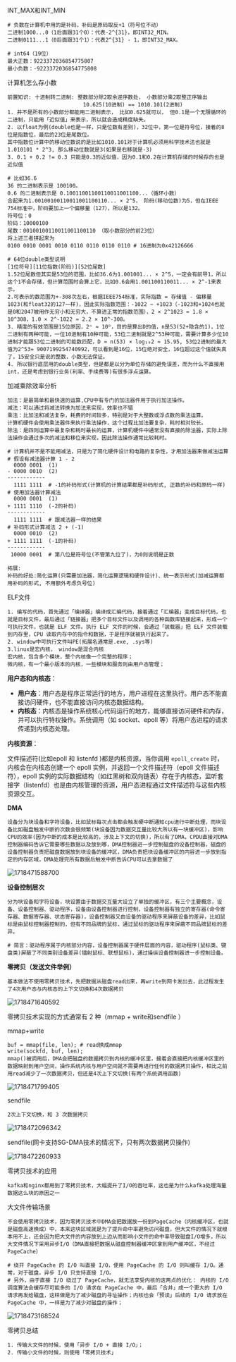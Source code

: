 INT_MAX和INT_MIN

``` shell
# 负数在计算机中用的是补码，补码是原码取反+1（符号位不动）
二进制1000...0（1后面跟31个0）：代表-2^{31}，即INT32_MIN。
二进制0111...1（0后面跟31个1）：代表2^{31} - 1，即INT32_MAX。

# int64（19位）
最大正数：9223372036854775807
最小负数：-9223372036854775808
```

计算机怎么存小数

```shell
前置知识: 十进制转二进制: 整数部分除2取余逆序数处， 小数部分乘2取整正序输出
						10.625(10进制) == 1010.101(2进制)
1. 并不是所有的小数部分都能用二进制表示， 比如0.625就可以， 但0.1是一个无限循环的二进制，只能用「近似值」来表示，所以就会造成精度缺失。
2. 以float为例(double也是一样，只是位数有差别)，32位中，第一位是符号位，接着的8位是指数位，最后的23位是尾数位。
其中指数位计算中的移动位数说的是比如1010.101对于计算机必须用科学技术法也就是1.010101 * 2^3, 那么移动位数就是3(如果是右移就是-3)
3. 0.1 + 0.2 != 0.3 只能是0.3的近似值，因为0.1和0.2在计算机存储的时候存的也是近似值

# 比如36.6
36 的二进制表示是 100100。
0.6 的二进制表示是 0.10011001100110011001100...（循环小数）
合起来为1.00100100110011001100110... × 2^5， 阶码(移动位数)为5，但在IEEE 754标准中，阶码要加上一个偏移量（127），所以是132。
符号位：0
阶码：10000100
尾数：00100100110011001100110 （取小数部分的前23位）
将上述三者拼起来为
0100 0010 0001 0010 0110 0110 0110 0110 # 16进制为0x42126666

# 64位double类型说明
[1位符号][11位指数(阶码)][52位尾数]
1.52位尾数但其实是53位的范围，比如36.6为1.001001... × 2^5，一定会有前导1，所以这个1不会存储，但计算范围时会算上它，比如0.6会用1.001100110011... × 2^-1来表示。
2.可表示的数范围为+-308次左右，根据IEEE754标准，实际指数 = 存储值 - 偏移量1023(和float32的127一样)，因此实际指数范围：-1022 ~ +1023（-1023和+1024也就是0和2047被用作无穷小和无穷大，不算进正常的指数范围），2 × 2^1023 ≈ 1.8 × 10^308，1.0 × 2^-1022 ≈ 2.2 × 10^-308。
3. 精度的有效范围是15位原因，2ⁿ ≈ 10ᴰ，目的是算出D的值，n是53(52+隐含的1)，1位二进制有两种可能，一位10进制有10种可能，53位二进制就是2^53种可能，需要计算多少位10进制才能跟53位二进制的可能数匹配，D ≈ n(53) × log₁₀2 ≈ 15.95, 53位2进制的最大值为2^53= 9007199254740992，可以看到是16位，15位绝对安全，16位超过这个值就失真了，15安全只是说的整数，小数无法保证。
4. 所以银行底层用的double类型，但是都是以分为单位存储的避免误差，而为什么不直接用int，还是考虑到银行业务(利率、手续费等)有很多浮点运算。
```

加减乘除效率分析

```shell
加法：是最简单和最快速的运算,CPU中有专门的加法器件用于执行加法操作。
减法：可以通过将减法转换为加法来实现，效率也不错
乘法：比加法和减法复杂，耗费的时间较多，特别是对于大整数或浮点数的乘法运算。
计算机硬件会使用乘法器件来执行乘法操作，这个过程比加法要复杂，耗时相对较长。
除法：是四则运算中最复杂和耗时最长的运算，计算机硬件中通常没有直接的除法器，实际上除法操作会通过多次的减法和移位来实现，因此除法操作通常比较耗时。

# 计算机并不是不能用减法，只是为了简化硬件设计和电路的复杂性，才用加法器来做减法运算
# 假设有减法器计算 1 - 2
  0000 0001  (1)
- 0000 0010  (2)
------------
  1111 1111  # -1的补码形式(计算机的计算结果都是补码形式, 正数的补码和原码一样)
# 使用加法器计算减法
  0000 0001  (1)
+ 1111 1110  (-2的补码)
------------
  1111 1111  # 跟减法器一样的结果
# 补码形式计算减法 2 + (-1)
  0000 0010  (2)
+ 1111 1111  (-1的补码)
------------
 10000 0001	 # 第八位是符号位(不管第九位了)，为0则说明是正数
 
拓展:
补码的好处:简化运算(只需要加法器，简化运算逻辑和硬件设计)、统一表示形式(加减运算都用补码的形式, 不用额外考虑负号位)
```

ELF文件

~~~shell
1. 编写的代码，首先通过「编译器」编译成汇编代码，接着通过「汇编器」变成目标代码，也就是目标文件，最后通过「链接器」把多个目标文件以及调用的各种函数库链接起来，形成一个可执行文件，也就是 ELF 文件。执行 ELF 文件的时候，会通过「装载器」把 ELF 文件装载到内存里，CPU 读取内存中的指令和数据，于是程序就被执行起来了。
2. window中可执行文件叫PE(拓展名通常是.exe, .sys等)
3.linux是宏内核， window是混合内核
宏内核，包含多个模块，整个内核像一个完整的程序；
微内核，有一个最小版本的内核，一些模块和服务则由用户态管理；
~~~

**用户态和内核态**：

- **用户态**：用户态是程序正常运行的地方，用户进程在这里执行。用户态不能直接访问硬件，也不能直接访问内核态数据结构。
- **内核态**：内核态是操作系统核心代码运行的地方，能够直接访问硬件和内存，并可以执行特权操作。系统调用（如 socket、epoll 等）将用户态进程的请求传递到内核态处理。

**内核资源**：

文件描述符(比如epoll 和 listenfd )都是内核资源，当你调用 `epoll_create` 时，内核会在内核态创建一个 epoll 实例，并返回一个文件描述符（epoll 文件描述符），epoll 实例的实际数据结构（如红黑树和双向链表）存在于内核态，监听套接字（listenfd）也是由内核管理的资源，用户态进程通过文件描述符与这些内核资源交互。

**DMA**

~~~
设备分为块设备和字符设备，比如鼠标每次点击都会触发硬中断通知cpu进行中断处理，而块设备比如磁盘触发中断的次数会很频繁(块设备因为数据交互量比较大所以有一块缓冲区)，影响CPU的效率(因为中断的成本是比较高的，涉及上下文的切换)，所以有了DMA，CPDU直接对DMA控制器编码告诉它需要哪些数据以及放到哪，DMA控制器进一步控制磁盘的设备控制器，磁盘的设备控制器负责把磁盘数据放到块设备的缓冲区，DMA负责把块设备缓冲区的内容进一步放到指定的内存区域，DMA处理完所有数据后触发中断告诉CPU可以去拿数据了
~~~

![1718471588700](../../pic\1718471588700.png)

**设备控制层次**

~~~shell
分为块设备和字符设备，块设置由于数据交互量大设立了单独的缓冲区，有三个主要概念，设备、设备控制器、驱动程序，设备由设备控制器进行控制，设备控制器有独立的寄存器(命令寄存器、数据寄存器、状态寄存器)，设备控制器又由设备的驱动程序来屏蔽设备的差异，比如鼠标是由鼠标控制器控制的，但有不同品牌的鼠标，通过鼠标的驱动程序来屏蔽不同品牌鼠标的差异。

# 简言：驱动程序属于内核部分内容，设备控制器属于硬件层面的内容，驱动程序(鼠标类、键盘类)屏蔽了不同类别设备差异(镭射鼠标、联想鼠标)，通过操纵设备控制器进一步控制设备。
~~~

**零拷贝（发送文件举例）**         

~~~shell
基本做法不使用零拷贝技术，先把数据从磁盘read出来，再write到网卡发出去，此过程发生了4次用户态与内核态的上下文切换和4次数据拷贝
~~~

![1718471640592](../../pic\1718471640592.png)

零拷贝技术实现的方式通常有 2 种（mmap + write和sendfile ）        

mmap+write

~~~shell
buf = mmap(file, len); # read换成mmap
write(sockfd, buf, len);
mmap()被调用后，DMA会把磁盘的数据拷贝到内核的缓冲区里，接着会直接把内核缓冲区里的数据映射到用户空间，操作系统内核与用户空间就不需要再进行任何的数据拷贝操作，相比之前用read减少了一次数据拷贝，但还是4次上下文切换(有两个系统调用函数)
~~~

![1718471799405](../../pic\1718471799405.png)

sendfile

~~~shell
2次上下文切换，和 3 次数据拷贝
~~~

![1718472096342](../../pic\1718472096342.png)

sendfile(网卡支持SG-DMA技术的情况下，只有两次数据拷贝操作)  

![1718472260933](../../pic\1718472260933.png)

零拷贝技术的应用

~~~shell
kafka和nginx都用到了零拷贝技术，大幅提升了I/O的吞吐率，这也是为什么kafka处理海量数据这么块的原因之一
~~~

大文件传输场景

~~~shell
不会使用零拷贝技术，因为零拷贝技术中DMA会把数据放一份到PageCache（内核缓冲区，也就是磁盘高速换成）中，本来这块区域就是为了提升命中率避免访问磁盘，但大文件的情况下就根本用不上，还会因为把大文件的内容放到上边从而影响小文件的命中率导致磁盘I/O增多，所以大文件情况下采用异步I/O（DMA直接把数据从磁盘控制器缓冲区拿到用户缓冲区，不经过PageCache）

# 绕开 PageCache 的 I/O 叫直接 I/O，使用 PageCache 的 I/O 则叫缓存 I/O。通常，对于磁盘，异步 I/O 只支持直接 I/O。
# 另外，由于直接 I/O 绕过了 PageCache，就无法享受内核的这两点的优化： 内核的 I/O 调度算法会缓存尽可能多的 I/O 请求在 PageCache 中，最后「合并」成一个更大的 I/O 请求再发给磁盘，这样做是为了减少磁盘的寻址操作；内核也会「预读」后续的 I/O 请求放在 PageCache 中，一样是为了减少对磁盘的操作；
~~~

![1718473168524](../../pic\1718473168524.png)

零拷贝总结

~~~shell
1. 传输大文件的时候，使用「异步 I/O + 直接 I/O」；
2. 传输小文件的时候，则使用「零拷贝技术」
~~~

